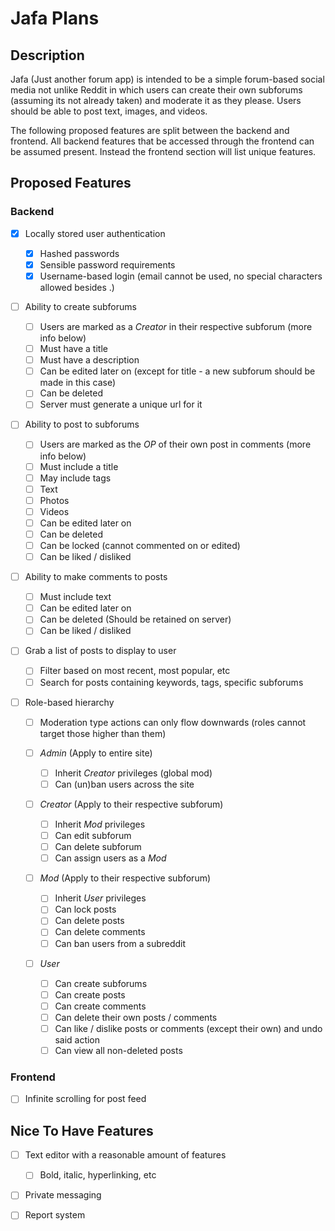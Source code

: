 # Jafa Plans

## Description

Jafa (Just another forum app) is intended to be a simple forum-based social media not unlike Reddit in which users can create their own subforums (assuming its not already taken) and moderate it as they please. Users should be able to post text, images, and videos.

The following proposed features are split between the backend and frontend. All backend features that be accessed through the frontend can be assumed present. Instead the frontend section will list unique features.

## Proposed Features

### Backend

- [x] Locally stored user authentication

  - [x] Hashed passwords
  - [x] Sensible password requirements
  - [x] Username-based login (email cannot be used, no special characters allowed besides .)

- [ ] Ability to create subforums

  - [ ] Users are marked as a _Creator_ in their respective subforum (more info below)
  - [ ] Must have a title
  - [ ] Must have a description
  - [ ] Can be edited later on (except for title - a new subforum should be made in this case)
  - [ ] Can be deleted
  - [ ] Server must generate a unique url for it

- [ ] Ability to post to subforums

  - [ ] Users are marked as the _OP_ of their own post in comments (more info below)
  - [ ] Must include a title
  - [ ] May include tags
  - [ ] Text
  - [ ] Photos
  - [ ] Videos
  - [ ] Can be edited later on
  - [ ] Can be deleted
  - [ ] Can be locked (cannot commented on or edited)
  - [ ] Can be liked / disliked

- [ ] Ability to make comments to posts

  - [ ] Must include text
  - [ ] Can be edited later on
  - [ ] Can be deleted (Should be retained on server)
  - [ ] Can be liked / disliked

- [ ] Grab a list of posts to display to user

  - [ ] Filter based on most recent, most popular, etc
  - [ ] Search for posts containing keywords, tags, specific subforums

- [ ] Role-based hierarchy

  - [ ] Moderation type actions can only flow downwards (roles cannot target those higher than them)

  - [ ] _Admin_ (Apply to entire site)

    - [ ] Inherit _Creator_ privileges (global mod)
    - [ ] Can (un)ban users across the site

  - [ ] _Creator_ (Apply to their respective subforum)

    - [ ] Inherit _Mod_ privileges
    - [ ] Can edit subforum
    - [ ] Can delete subforum
    - [ ] Can assign users as a _Mod_

  - [ ] _Mod_ (Apply to their respective subforum)

    - [ ] Inherit _User_ privileges
    - [ ] Can lock posts
    - [ ] Can delete posts
    - [ ] Can delete comments
    - [ ] Can ban users from a subreddit

  - [ ] _User_

    - [ ] Can create subforums
    - [ ] Can create posts
    - [ ] Can create comments
    - [ ] Can delete their own posts / comments
    - [ ] Can like / dislike posts or comments (except their own) and undo said action
    - [ ] Can view all non-deleted posts

### Frontend

- [ ] Infinite scrolling for post feed

## Nice To Have Features

- [ ] Text editor with a reasonable amount of features

  - [ ] Bold, italic, hyperlinking, etc

- [ ] Private messaging
- [ ] Report system
